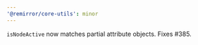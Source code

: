 ```yaml
---
'@remirror/core-utils': minor
---
```


`isNodeActive` now matches partial attribute objects. Fixes #385.
